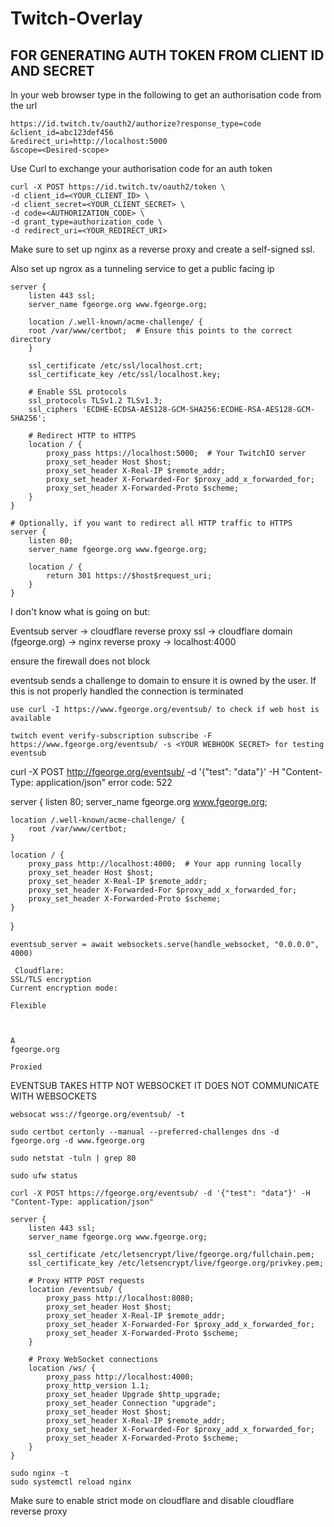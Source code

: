 # Twitch-Overlay

## FOR GENERATING AUTH TOKEN FROM CLIENT ID AND SECRET

In your web browser type in the following to get an authorisation code from the url
```
https://id.twitch.tv/oauth2/authorize?response_type=code
&client_id=abc123def456
&redirect_uri=http://localhost:5000
&scope=<Desired-scope>
  ```

Use Curl to exchange your authorisation code for an auth token
```
curl -X POST https://id.twitch.tv/oauth2/token \
-d client_id=<YOUR_CLIENT_ID> \
-d client_secret=<YOUR_CLIENT_SECRET> \
-d code=<AUTHORIZATION_CODE> \
-d grant_type=authorization_code \
-d redirect_uri=<YOUR_REDIRECT_URI>
```

Make sure to set up nginx as a reverse proxy and create a self-signed ssl.

Also set up ngrox as a tunneling service to get a public facing ip

```
server {
    listen 443 ssl;
    server_name fgeorge.org www.fgeorge.org;

    location /.well-known/acme-challenge/ {
    root /var/www/certbot;  # Ensure this points to the correct directory
    }

    ssl_certificate /etc/ssl/localhost.crt;
    ssl_certificate_key /etc/ssl/localhost.key;

    # Enable SSL protocols
    ssl_protocols TLSv1.2 TLSv1.3;
    ssl_ciphers 'ECDHE-ECDSA-AES128-GCM-SHA256:ECDHE-RSA-AES128-GCM-SHA256';

    # Redirect HTTP to HTTPS
    location / {
        proxy_pass https://localhost:5000;  # Your TwitchIO server
        proxy_set_header Host $host;
        proxy_set_header X-Real-IP $remote_addr;
        proxy_set_header X-Forwarded-For $proxy_add_x_forwarded_for;
        proxy_set_header X-Forwarded-Proto $scheme;
    }
}

# Optionally, if you want to redirect all HTTP traffic to HTTPS
server {
    listen 80;
    server_name fgeorge.org www.fgeorge.org;

    location / {
        return 301 https://$host$request_uri;
    }
}
```

I don't know what is going on but:

Eventsub server -> cloudflare reverse proxy ssl -> cloudflare domain (fgeorge.org) -> nginx reverse proxy -> localhost:4000

ensure the firewall does not block

eventsub sends a challenge to domain to ensure it is owned by the user. If this is not properly handled the connection is terminated

```
use curl -I https://www.fgeorge.org/eventsub/ to check if web host is available
````

```
twitch event verify-subscription subscribe -F https://www.fgeorge.org/eventsub/ -s <YOUR WEBHOOK SECRET> for testing eventsub
```

curl -X POST http://fgeorge.org/eventsub/ -d '{"test": "data"}' -H "Content-Type: application/json"
error code: 522

server {
    listen 80;
    server_name fgeorge.org www.fgeorge.org;

    location /.well-known/acme-challenge/ {
        root /var/www/certbot;
    }

    location / {
        proxy_pass http://localhost:4000;  # Your app running locally
        proxy_set_header Host $host;
        proxy_set_header X-Real-IP $remote_addr;
        proxy_set_header X-Forwarded-For $proxy_add_x_forwarded_for;
        proxy_set_header X-Forwarded-Proto $scheme;
    }
}

```
eventsub_server = await websockets.serve(handle_websocket, "0.0.0.0", 4000)

 Cloudflare:
SSL/TLS encryption
Current encryption mode:

Flexible

	

A
fgeorge.org

Proxied
```

EVENTSUB TAKES HTTP NOT WEBSOCKET IT DOES NOT COMMUNICATE WITH WEBSOCKETS

`websocat wss://fgeorge.org/eventsub/ -t`

`sudo certbot certonly --manual --preferred-challenges dns -d fgeorge.org -d www.fgeorge.org`

`sudo netstat -tuln | grep 80`

`sudo ufw status`

`curl -X POST https://fgeorge.org/eventsub/ -d '{"test": "data"}' -H "Content-Type: application/json"`

```
server {
    listen 443 ssl;
    server_name fgeorge.org www.fgeorge.org;

    ssl_certificate /etc/letsencrypt/live/fgeorge.org/fullchain.pem;
    ssl_certificate_key /etc/letsencrypt/live/fgeorge.org/privkey.pem;

    # Proxy HTTP POST requests
    location /eventsub/ {
        proxy_pass http://localhost:8080;
        proxy_set_header Host $host;
        proxy_set_header X-Real-IP $remote_addr;
        proxy_set_header X-Forwarded-For $proxy_add_x_forwarded_for;
        proxy_set_header X-Forwarded-Proto $scheme;
    }

    # Proxy WebSocket connections
    location /ws/ {
        proxy_pass http://localhost:4000;
        proxy_http_version 1.1;
        proxy_set_header Upgrade $http_upgrade;
        proxy_set_header Connection "upgrade";
        proxy_set_header Host $host;
        proxy_set_header X-Real-IP $remote_addr;
        proxy_set_header X-Forwarded-For $proxy_add_x_forwarded_for;
        proxy_set_header X-Forwarded-Proto $scheme;
    }
}
```

```
sudo nginx -t
sudo systemctl reload nginx
```

Make sure to enable strict mode on cloudflare and disable cloudflare reverse proxy
